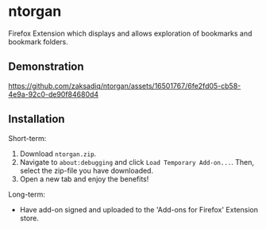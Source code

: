 # ntorgan
Firefox Extension which displays and allows exploration of bookmarks and bookmark folders.

## Demonstration
https://github.com/zaksadiq/ntorgan/assets/16501767/6fe2fd05-cb58-4e9a-92c0-de90f84680d4


## Installation

Short-term:
1. Download `ntorgan.zip`.
2. Navigate to `about:debugging` and click `Load Temporary Add-on...`. Then, select the zip-file you have downloaded.
3. Open a new tab and enjoy the benefits! 

Long-term:
- Have add-on signed and uploaded to the 'Add-ons for Firefox' Extension store.
